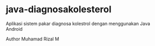 # java-diagnosakolesterol
Aplikasi sistem pakar diagnosa kolestrol dengan menggunakan Java Android

Author Muhamad Rizal M
